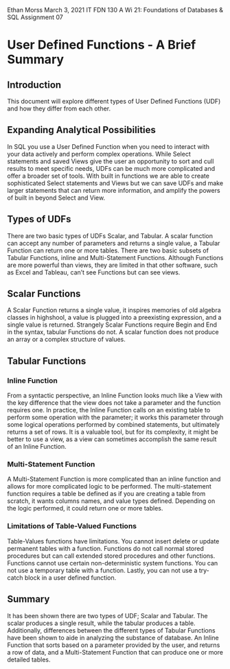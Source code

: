 Ethan Morss
March 3, 2021
IT FDN 130 A Wi 21: Foundations of Databases & SQL
Assignment 07

# User Defined Functions - A Brief Summary

## Introduction

This document will explore different types of User Defined Functions (UDF) and how they differ from each other.

## Expanding Analytical Possibilities

In SQL you use a User Defined Function when you need to interact with your data actively and perform complex operations.  While Select statements and saved Views give the user an opportunity to sort and cull results to meet specific needs, UDFs can be much more complicated and offer a broader set of tools.  With built in functions we are able to create sophisticated Select statements and Views but we can save UDFs and make larger statements that can return more information, and amplify the powers of built in beyond Select and View. 

## Types of UDFs

There are two basic types of UDFs Scalar, and Tabular.  A scalar function can accept any number of parameters and returns a single value, a Tabular Function can return one or more tables.  There are two basic subsets of Tabular Functions, inline and Multi-Statement Functions.  Although Functions are more powerful than views, they are limited in that other software, such as Excel and Tableau, can’t see Functions but can see views.

## Scalar Functions

A Scalar Function returns a single value, it inspires memories of old algebra classes in highshool, a value is plugged into a preexisting expression, and a single value is returned.  Strangely Scalar Functions require Begin and End in the syntax, tabular Functions do not.  A scalar function does not produce an array or a complex structure of values.

## Tabular Functions

### Inline Function

From a syntactic perspective, an Inline Function looks much like a View with the key difference that the view does not take a parameter and the function requires one.  In practice, the Inline Function calls on an existing table to perform some operation with the parameter; it works this parameter through some logical operations performed by combined statements, but ultimately returns a set of rows.  It is a valuable tool, but for its complexity, it might be better to use a view, as a view can sometimes accomplish the same result of an Inline Function.

### Multi-Statement Function

A Multi-Statement Function is more complicated than an inline function and allows for more complicated logic to be performed.  The multi-statement function requires a table be defined as if you are creating a table from scratch, it wants columns names, and value types defined.  Depending on the logic performed, it could return one or more tables. 

### Limitations of Table-Valued Functions

Table-Values functions have limitations.  You cannot insert delete or update permanent tables with a function.  Functions do not call normal stored procedures but can call extended stored procedures and other functions.  Functions cannot use certain non-deterministic system functions.   You can not use a temporary table with a function.  Lastly, you can not use a try-catch block in a user defined function.

## Summary 

It has been shown there are two types of UDF; Scalar and Tabular.  The scalar produces a single result, while the tabular produces a table.  Additionally, differences between the different types of Tabular Functions have been shown to aide in analyzing the substance of database.  An Inline Function that sorts based on a parameter provided by the user, and returns a row of data, and a Multi-Statement Function that can produce one or more detailed tables.    
